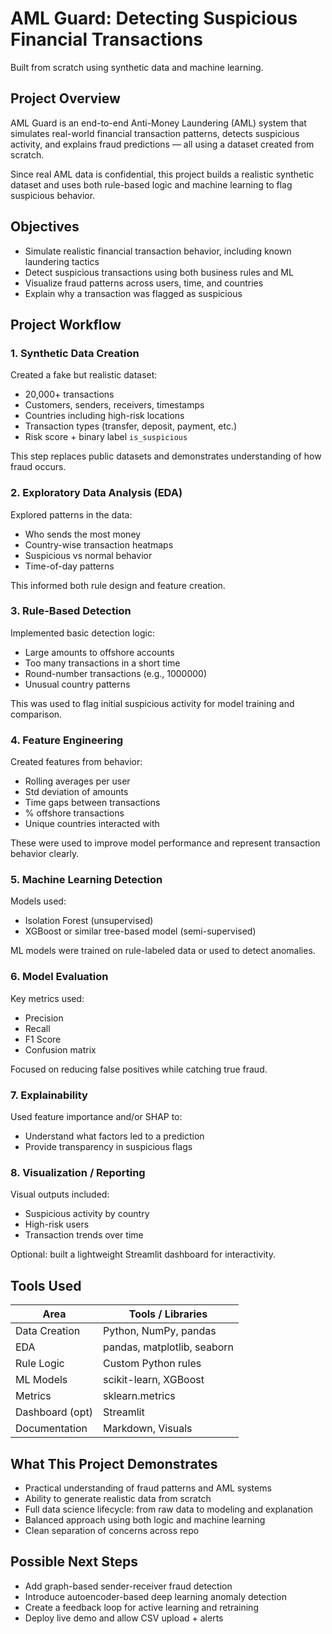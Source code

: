 # AML Guard: Detecting Suspicious Financial Transactions

Built from scratch using synthetic data and machine learning.

## Project Overview

AML Guard is an end-to-end Anti-Money Laundering (AML) system that simulates real-world financial transaction patterns, detects suspicious activity, and explains fraud predictions — all using a dataset created from scratch.

Since real AML data is confidential, this project builds a realistic synthetic dataset and uses both rule-based logic and machine learning to flag suspicious behavior.

## Objectives

- Simulate realistic financial transaction behavior, including known laundering tactics
- Detect suspicious transactions using both business rules and ML
- Visualize fraud patterns across users, time, and countries
- Explain why a transaction was flagged as suspicious

## Project Workflow

### 1. Synthetic Data Creation

Created a fake but realistic dataset:
- 20,000+ transactions
- Customers, senders, receivers, timestamps
- Countries including high-risk locations
- Transaction types (transfer, deposit, payment, etc.)
- Risk score + binary label `is_suspicious`

This step replaces public datasets and demonstrates understanding of how fraud occurs.

### 2. Exploratory Data Analysis (EDA)

Explored patterns in the data:
- Who sends the most money
- Country-wise transaction heatmaps
- Suspicious vs normal behavior
- Time-of-day patterns

This informed both rule design and feature creation.

### 3. Rule-Based Detection

Implemented basic detection logic:
- Large amounts to offshore accounts
- Too many transactions in a short time
- Round-number transactions (e.g., 1000000)
- Unusual country patterns

This was used to flag initial suspicious activity for model training and comparison.

### 4. Feature Engineering

Created features from behavior:
- Rolling averages per user
- Std deviation of amounts
- Time gaps between transactions
- % offshore transactions
- Unique countries interacted with

These were used to improve model performance and represent transaction behavior clearly.

### 5. Machine Learning Detection

Models used:
- Isolation Forest (unsupervised)
- XGBoost or similar tree-based model (semi-supervised)

ML models were trained on rule-labeled data or used to detect anomalies.

### 6. Model Evaluation

Key metrics used:
- Precision
- Recall
- F1 Score
- Confusion matrix

Focused on reducing false positives while catching true fraud.

### 7. Explainability

Used feature importance and/or SHAP to:
- Understand what factors led to a prediction
- Provide transparency in suspicious flags

### 8. Visualization / Reporting

Visual outputs included:
- Suspicious activity by country
- High-risk users
- Transaction trends over time

Optional: built a lightweight Streamlit dashboard for interactivity.

## Tools Used

| Area             | Tools / Libraries             |
|------------------|-------------------------------|
| Data Creation    | Python, NumPy, pandas         |
| EDA              | pandas, matplotlib, seaborn   |
| Rule Logic       | Custom Python rules           |
| ML Models        | scikit-learn, XGBoost         |
| Metrics          | sklearn.metrics               |
| Dashboard (opt)  | Streamlit                     |
| Documentation    | Markdown, Visuals             |


## What This Project Demonstrates

- Practical understanding of fraud patterns and AML systems
- Ability to generate realistic data from scratch
- Full data science lifecycle: from raw data to modeling and explanation
- Balanced approach using both logic and machine learning
- Clean separation of concerns across repo

## Possible Next Steps

- Add graph-based sender-receiver fraud detection
- Introduce autoencoder-based deep learning anomaly detection
- Create a feedback loop for active learning and retraining
- Deploy live demo and allow CSV upload + alerts
  
